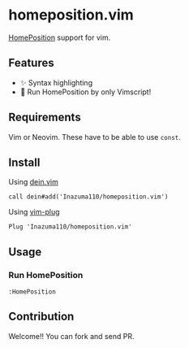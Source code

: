 # homeposition.vim
[HomePosition](https://github.com/Inazuma110/home_position) support for vim.

## Features
- ✨ Syntax highlighting
- 🏃 Run HomePosition by only Vimscript!

## Requirements
Vim or Neovim.
These have to be able to use `const`.

## Install
Using [dein.vim](https://github.com/Shougo/dein.vim)
```vim
call dein#add('Inazuma110/homeposition.vim')
```

Using [vim-plug](https://github.com/junegunn/vim-plug)
```vim
Plug 'Inazuma110/homeposition.vim'
```

## Usage

### Run HomePosition
```vim
:HomePosition
```

## Contribution
Welcome!!
You can fork and send PR.
